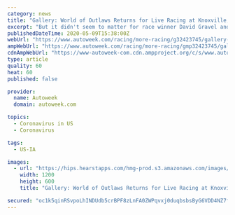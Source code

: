 ```yaml
---
category: news
title: "Gallery: World of Outlaws Returns for Live Racing at Knoxville, Iowa"
excerpt: "But it didn't seem to matter for race winner David Gravel and the other 47 drivers at the World of Outlaws Sprint Car Invitational at Knoxville Raceway in Iowa on Friday night. Live racing, complete with strict COVID-19 regulations in place,"
publishedDateTime: 2020-05-09T15:38:00Z
webUrl: "https://www.autoweek.com/racing/more-racing/g32423745/gallery-world-of-outlaws-knoxville-iowa/"
ampWebUrl: "https://www.autoweek.com/racing/more-racing/gmp32423745/gallery-world-of-outlaws-knoxville-iowa/"
cdnAmpWebUrl: "https://www-autoweek-com.cdn.ampproject.org/c/s/www.autoweek.com/racing/more-racing/gmp32423745/gallery-world-of-outlaws-knoxville-iowa/"
type: article
quality: 60
heat: 60
published: false

provider:
  name: Autoweek
  domain: autoweek.com

topics:
  - Coronavirus in US
  - Coronavirus

tags:
  - US-IA

images:
  - url: "https://hips.hearstapps.com/hmg-prod.s3.amazonaws.com/images/050820-woo-4wide-bytrentgower-1589032378.jpg?crop=0.953xw:0.847xh;0.0472xw,0&resize=1200:*"
    width: 1200
    height: 600
    title: "Gallery: World of Outlaws Returns for Live Racing at Knoxville, Iowa"

secured: "oc1k5qinRSvpoLhINDUdb5crBPF8zLnFA0ZWPqvxj0duqbsbsByG6VDD4NZ7fGLffk6FHmM5gQdB7CVwc4yWsDm//xRzx6O97MCla8obGsqEixEKV5AqUvWy3dOUqc8klC0DoI0G6Ainp9VIflo8TDGFNL9BaBT13on9rNaLrrPkdRFKcYK/ZnYds+ozXXzXXElEjwYSfVRHApzwWbV8E1n71ZwUMhpANnQCA6+w6/A2k6A1LMf88pf/OOvV/DfvazQgiXOLMIbdaxksr/gX8tKQbub0Qdi3eHX2ehHYoGroC+NE2bT02KbKefnkcI1V;ro40C22swH7C6p5VGxp57w=="
---
```


